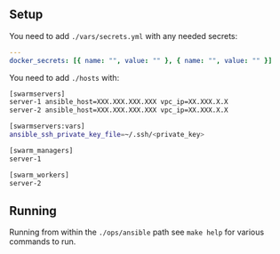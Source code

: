 ## Setup

You need to add `./vars/secrets.yml` with any needed secrets:
```yml
---
docker_secrets: [{ name: "", value: "" }, { name: "", value: "" }]
```

You need to add `./hosts` with:
```sh
[swarmservers]
server-1 ansible_host=XXX.XXX.XXX.XXX vpc_ip=XX.XXX.X.X
server-2 ansible_host=XXX.XXX.XXX.XXX vpc_ip=XX.XXX.X.X

[swarmservers:vars]
ansible_ssh_private_key_file=~/.ssh/<private_key>

[swarm_managers]
server-1

[swarm_workers]
server-2
```

## Running

Running from within the `./ops/ansible` path see `make help` for various commands to run.
